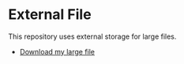 # External File

This repository uses external storage for large files.

- [Download my large file]([YOUR_GOOGLE_DRIVE_LINK_HERE](https://drive.google.com/file/d/1rSabgGQDzPYVuoWZgN1E2J4AtH3MNJ5A/view?usp=drive_link))
